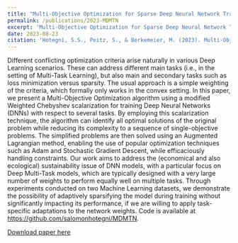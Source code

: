 ```yaml
---
title: "Multi-Objective Optimization for Sparse Deep Neural Network Training"
permalink: /publications/2023-MDMTN
excerpt: 'Multi-Objective Optimization for Sparse Deep Neural Network Training'
date: 2023-08-23
citation: 'Hotegni, S.S., Peitz, S., & Berkemeier, M. (2023). Multi-Objective Optimization for Sparse Deep Neural Network Training.'
---
```



Different conflicting optimization criteria arise naturally in various Deep Learning scenarios. These can address different main tasks (i.e., in the setting of Multi-Task Learning), but also main and secondary tasks such as loss minimization versus sparsity. The usual approach is a simple weighting of the criteria, which formally only works in the convex setting. In this paper, we present a Multi-Objective Optimization algorithm using a modified Weighted Chebyshev scalarization for training Deep Neural Networks (DNNs) with respect to several tasks. By employing this scalarization technique, the algorithm can identify all optimal solutions of the original problem while reducing its complexity to a sequence of single-objective problems. The simplified problems are then solved using an Augmented Lagrangian method, enabling the use of popular optimization techniques such as Adam and Stochastic Gradient Descent, while efficaciously handling constraints. Our work aims to address the (economical and also ecological) sustainability issue of DNN models, with a particular focus on Deep Multi-Task models, which are typically designed with a very large number of weights to perform equally well on multiple tasks. Through experiments conducted on two Machine Learning datasets, we demonstrate the possibility of adaptively sparsifying the model during training without significantly impacting its performance, if we are willing to apply task-specific adaptations to the network weights. Code is available at https://github.com/salomonhotegni/MDMTN.


[Download paper here](https://arxiv.org/pdf/2308.12243.pdf)
